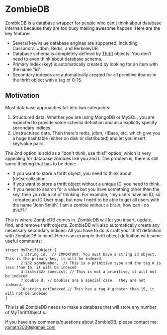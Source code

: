 ZombieDB
========

ZombieDB is a database wrapper for people who can't think about database internals because they are too busy making awesome happen.  Here are the key features:

- Several key/value database engines are supported, including Cassandra, Jdbm, Redis, and BerkeleyDB.
- Database schema is completely defined by [Thrift](http://thrift.apache.org/) objects.  You don't need to even think about database schema.
- Primary index (key) is automatically created by looking for an item with the name "id"
- Secondary indexes are automatically created for all primitive iteams in the thrift object with a tag of 0-15.

Motivation
----------

Most database approaches fall into two categories:

1. Structured data.  Whether you are using MongoDB or MySQL, you are expected to provide some schema definition and also explictly specify secondary indices.
2. Unstructured data.  Then there's redis, jdbm, HBase, etc. which give you a huge hashtable (either on disk or distributed) and let you insert key/value pairs.

The 2nd option is sold as a "don't think, use this!" option, which is very appealing for database zombies like you and I.  The problem is, there is still some thinking that has to be done:

- If you want to store a thrift object, you need to think about (de)serialization.
- If you want to store a thrift object without a unique ID, you need to think.
- If you need to search for a value but you have something other than the key, then you do a lot of thinking. For example, "my users have an ID, so I created an ID:User map, but now I need to be able to get all users with the name 'John Smith'.  I am a zombie without a brain, how can I do this??!"

This is where ZombieDB comes in.  ZombieDB will let you insert, update, find, and remove thrift objects.  ZombieDB will also automatically create any necessary secondary indices.  All you have to do is craft your thrift definition with ZombieDB in mind.  Here is an example thrift object definition with some useful comments:


    struct MyThriftObject {
           1:string id,  // IMPORTANT: You must have a string id object.  This is the primary key, it will be indexed.
           2:i32 someNumber,  // This is a primitive type and the tag # is less than 16, it will be indexed
           3:list<i32> someList, // This is not a primitive, it will not be indexed
           7:double d, // Doubles are a special case.  They are not indexed.
           16:string notIndexed // This has a tag # greater than 15, it will not be indexed
    }

This is all ZombieDB needs to make a database that will store any number of MyThriftObject's.

If you have any comments/questions about ZombieDB, please contact me:  jgmath2000@gmail.com
